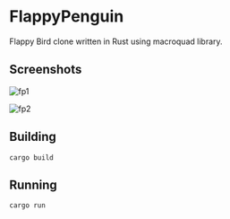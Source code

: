 # FlappyPenguin

Flappy Bird clone written in Rust using macroquad library.
## Screenshots

![fp1](https://github.com/user-attachments/assets/e8d41a4a-2371-4f1d-98a6-5fd2a818b175)

![fp2](https://github.com/user-attachments/assets/ca875b7a-ced8-476f-949e-20846114ee31)

## Building

```
cargo build
```

## Running

```
cargo run
```
